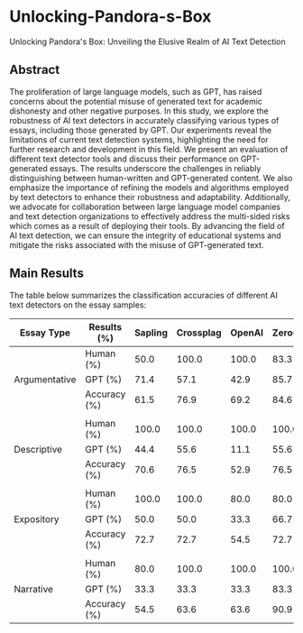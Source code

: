 # Unlocking-Pandora-s-Box
Unlocking Pandora's Box: Unveiling the Elusive Realm of AI Text Detection

## Abstract
The proliferation of large language models, such as GPT, has raised concerns about the potential misuse of generated text for academic dishonesty and other negative purposes. In this study, we explore the robustness of AI text detectors in accurately classifying various types of essays, including those generated by GPT. Our experiments reveal the limitations of current text detection systems, highlighting the need for further research and development in this field. We present an evaluation of different text detector tools and discuss their performance on GPT-generated essays. The results underscore the challenges in reliably distinguishing between human-written and GPT-generated content. We also emphasize the importance of refining the models and algorithms employed by text detectors to enhance their robustness and adaptability. Additionally, we advocate for collaboration between large language model companies and text detection organizations to effectively address the multi-sided risks which comes as a result of deploying their tools. By advancing the field of AI text detection, we can ensure the integrity of educational systems and mitigate the risks associated with the misuse of GPT-generated text.

## Main Results
The table below summarizes the classification accuracies of different AI text detectors on the essay samples:

| Essay Type    | Results (%)  | Sapling | Crossplag | OpenAI | ZeroGPT | GPTZero | Con.Scale |
|---------------|--------------|---------|-----------|--------|---------|---------|-----------|
|               | Human (%)    | 50.0    | 100.0     | 100.0  | 83.3    | 83.3    | 100.0     |
| Argumentative | GPT (%)      | 71.4    | 57.1      | 42.9   | 85.7    | 85.7    | 57.1      |
|               | Accuracy (%) | 61.5    | 76.9      | 69.2   | 84.6    | 84.6    | 76.9      |
|               |              |         |           |        |         |         |           |
|               | Human (%)    | 100.0   | 100.0     | 100.0  | 100.0   | 100.0   | 100.0     |
| Descriptive   | GPT (%)      | 44.4    | 55.6      | 11.1   | 55.6    | 66.7    | 37.5      |
|               | Accuracy (%) | 70.6    | 76.5      | 52.9   | 76.5    | 82.4    | 64.7      |
|               |              |         |           |        |         |         |           |
|               | Human (%)    | 100.0   | 100.0     | 80.0   | 80.0    | 80.0    | 100.0     |
| Expository    | GPT (%)      | 50.0    | 50.0      | 33.3   | 66.7    | 50.0    | 33.3      |
|               | Accuracy (%) | 72.7    | 72.7      | 54.5   | 72.7    | 63.6    | 63.6      |
|               |              |         |           |        |         |         |           |
|               | Human (%)    | 80.0    | 100.0     | 100.0  | 100.0   | 80.0    | 100.0     |
| Narrative     | GPT (%)      | 33.3    | 33.3      | 33.3   | 83.3    | 83.3    | 33.3      |
|               | Accuracy (%) | 54.5    | 63.6      | 63.6   | 90.9    | 81.8    | 63.6      |

